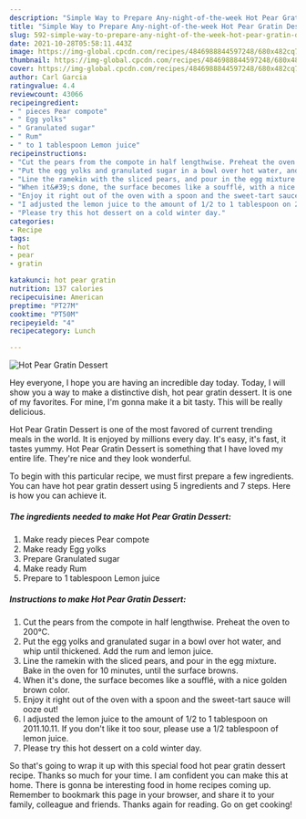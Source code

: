 ```yaml
---
description: "Simple Way to Prepare Any-night-of-the-week Hot Pear Gratin Dessert"
title: "Simple Way to Prepare Any-night-of-the-week Hot Pear Gratin Dessert"
slug: 592-simple-way-to-prepare-any-night-of-the-week-hot-pear-gratin-dessert
date: 2021-10-28T05:58:11.443Z
image: https://img-global.cpcdn.com/recipes/4846988844597248/680x482cq70/hot-pear-gratin-dessert-recipe-main-photo.jpg
thumbnail: https://img-global.cpcdn.com/recipes/4846988844597248/680x482cq70/hot-pear-gratin-dessert-recipe-main-photo.jpg
cover: https://img-global.cpcdn.com/recipes/4846988844597248/680x482cq70/hot-pear-gratin-dessert-recipe-main-photo.jpg
author: Carl Garcia
ratingvalue: 4.4
reviewcount: 43066
recipeingredient:
- " pieces Pear compote"
- " Egg yolks"
- " Granulated sugar"
- " Rum"
- " to 1 tablespoon Lemon juice"
recipeinstructions:
- "Cut the pears from the compote in half lengthwise. Preheat the oven to 200°C."
- "Put the egg yolks and granulated sugar in a bowl over hot water, and whip until thickened. Add the rum and lemon juice."
- "Line the ramekin with the sliced pears, and pour in the egg mixture. Bake in the oven for 10 minutes, until the surface browns."
- "When it&#39;s done, the surface becomes like a soufflé, with a nice golden brown color."
- "Enjoy it right out of the oven with a spoon and the sweet-tart sauce will ooze out!"
- "I adjusted the lemon juice to the amount of 1/2 to 1 tablespoon on 2011.10.11. If you don&#39;t like it too sour, please use a 1/2 tablespoon of lemon juice."
- "Please try this hot dessert on a cold winter day."
categories:
- Recipe
tags:
- hot
- pear
- gratin

katakunci: hot pear gratin 
nutrition: 137 calories
recipecuisine: American
preptime: "PT27M"
cooktime: "PT50M"
recipeyield: "4"
recipecategory: Lunch

---
```



![Hot Pear Gratin Dessert](https://img-global.cpcdn.com/recipes/4846988844597248/680x482cq70/hot-pear-gratin-dessert-recipe-main-photo.jpg)

Hey everyone, I hope you are having an incredible day today. Today, I will show you a way to make a distinctive dish, hot pear gratin dessert. It is one of my favorites. For mine, I'm gonna make it a bit tasty. This will be really delicious.



Hot Pear Gratin Dessert is one of the most favored of current trending meals in the world. It is enjoyed by millions every day. It's easy, it's fast, it tastes yummy. Hot Pear Gratin Dessert is something that I have loved my entire life. They're nice and they look wonderful.


To begin with this particular recipe, we must first prepare a few ingredients. You can have hot pear gratin dessert using 5 ingredients and 7 steps. Here is how you can achieve it.

<!--inarticleads1-->

##### The ingredients needed to make Hot Pear Gratin Dessert:

1. Make ready  pieces Pear compote
1. Make ready  Egg yolks
1. Prepare  Granulated sugar
1. Make ready  Rum
1. Prepare  to 1 tablespoon Lemon juice




<!--inarticleads2-->

##### Instructions to make Hot Pear Gratin Dessert:

1. Cut the pears from the compote in half lengthwise. Preheat the oven to 200°C.
1. Put the egg yolks and granulated sugar in a bowl over hot water, and whip until thickened. Add the rum and lemon juice.
1. Line the ramekin with the sliced pears, and pour in the egg mixture. Bake in the oven for 10 minutes, until the surface browns.
1. When it&#39;s done, the surface becomes like a soufflé, with a nice golden brown color.
1. Enjoy it right out of the oven with a spoon and the sweet-tart sauce will ooze out!
1. I adjusted the lemon juice to the amount of 1/2 to 1 tablespoon on 2011.10.11. If you don&#39;t like it too sour, please use a 1/2 tablespoon of lemon juice.
1. Please try this hot dessert on a cold winter day.




So that's going to wrap it up with this special food hot pear gratin dessert recipe. Thanks so much for your time. I am confident you can make this at home. There is gonna be interesting food in home recipes coming up. Remember to bookmark this page in your browser, and share it to your family, colleague and friends. Thanks again for reading. Go on get cooking!

